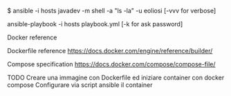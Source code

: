 
$ ansible -i hosts javadev -m shell -a "ls -la" -u eoliosi [-vvv for verbose]

ansible-playbook -i hosts playbook.yml [-k for ask password]

Docker reference

Dockerfile reference
https://docs.docker.com/engine/reference/builder/

Compose specification
https://docs.docker.com/compose/compose-file/

TODO
Creare una immagine con Dockerfile ed iniziare container con docker compose
Configurare via script ansible il container 